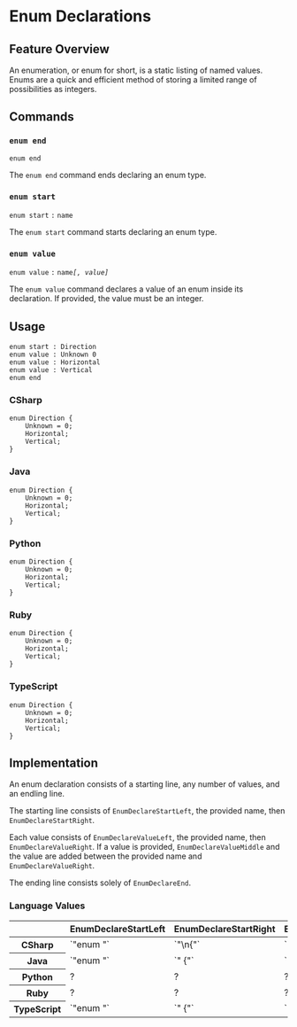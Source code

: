 # Enum Declarations

## Feature Overview

An enumeration, or enum for short, is a static listing of named values.
Enums are a quick and efficient method of storing a limited range of possibilities as integers.


## Commands

### `enum end`

`enum end`

The `enum end` command ends declaring an enum type.

### `enum start`

`enum start` `:` `name`

The `enum start` command starts declaring an enum type.

### `enum value`

`enum value` `:` `name`*`[, value]`*

The `enum value` command declares a value of an enum inside its declaration.
If provided, the value must be an integer.


## Usage

```
enum start : Direction
enum value : Unknown 0
enum value : Horizontal
enum value : Vertical
enum end
```

### CSharp

```
enum Direction {
    Unknown = 0;
    Horizontal;
    Vertical;
}
```

### Java

```
enum Direction {
    Unknown = 0;
    Horizontal;
    Vertical;
}
```

### Python

```
enum Direction {
    Unknown = 0;
    Horizontal;
    Vertical;
}
```

### Ruby

```
enum Direction {
    Unknown = 0;
    Horizontal;
    Vertical;
}
```

### TypeScript

```
enum Direction {
    Unknown = 0;
    Horizontal;
    Vertical;
}
```

## Implementation

An enum declaration consists of a starting line, any number of values, and an endling line.

The starting line consists of `EnumDeclareStartLeft`, the provided name, then `EnumDeclareStartRight`.

Each value consists of `EnumDeclareValueLeft`, the provided name, then `EnumDeclareValueRight`.
If a value is provided, `EnumDeclareValueMiddle` and the value are added between the provided name and `EnumDeclareValueRight`.

The ending line consists solely of `EnumDeclareEnd`.

### Language Values

<table>
    <thead>
        <th></th>
        <th>EnumDeclareStartLeft</th>
        <th>EnumDeclareStartRight</th>
        <th>EnumDeclareValueLeft</th>
        <th>EnumDeclareValueMiddle</th>
        <th>EnumDeclareValueRight</th>
        <th>EnumDeclareEnd</th>
    </thead>
    <tbody>
        <tr>
            <th>CSharp</th>
            <td>`"enum "`</td>
            <td>`"\n{"`</td>
            <td>`""`</td>
            <td>`" = "`</td>
            <td>`";"`</td>
            <td>`"}"`</td>
        </tr>
        <tr>
            <th>Java</th>
            <td>`"enum "`</td>
            <td>`" {"`</td>
            <td>`""`</td>
            <td>`" = "`</td>
            <td>`";"`</td>
            <td>`"}"`</td>
        </tr>
        <tr>
            <th>Python</th>
            <td>?</td>
            <td>?</td>
            <td>?</td>
            <td>?</td>
            <td>?</td>
            <td>?</td>
        </tr>
        <tr>
            <th>Ruby</th>
            <td>?</td>
            <td>?</td>
            <td>?</td>
            <td>?</td>
            <td>?</td>
            <td>?</td>
        </tr>
        <tr>
            <th>TypeScript</th>
            <td>`"enum "`</td>
            <td>`" {"`</td>
            <td>`""`</td>
            <td>`" = "`</td>
            <td>`";"`</td>
            <td>`"}"`</td>
        </tr>
    <tbody>
</table>
